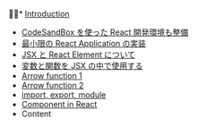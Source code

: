 * [Introduction](README.md)
* [CodeSandBox を使った React 開発環境も整備](codesandbox-3092-shi-3063-305f-kai-fa-huan-jing-3082-zheng-bei.md)
* [最小限の React Application の実装](zui-xiao-xian-306e-react.md)
* [JSX と React Element について](jsx.md)
* [変数と関数を JSX  の中で使用する](bian-shu-3068-guan-shu-3092-jsx-306e-zhong-3067-shi-yong-3059-308b.md)
* [Arrow function 1](arrow-function.md)
* [Arrow function 2](arrow-function-2.md)
* [import, export, module](import-export-module.md)
* [Component in React](component-in-react.md)
* Content

